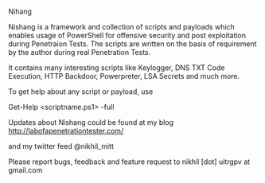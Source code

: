 Nihang

Nishang is a framework and collection of scripts and payloads which enables usage of PowerShell for offensive security and post exploitation during Penetraion Tests. The scripts are written on the basis of requirement by the author during real Penetration Tests.

It contains many interesting scripts like Keylogger, DNS TXT Code Execution, HTTP Backdoor, Powerpreter, LSA Secrets and much more.

To get help about any script or payload, use

Get-Help <scriptname.ps1> -full

Updates about Nishang could be found at my blog http://labofapenetrationtester.com/

and my twitter feed @nikhil_mitt

Please report bugs, feedback and feature request to nikhil [dot] uitrgpv at gmail.com